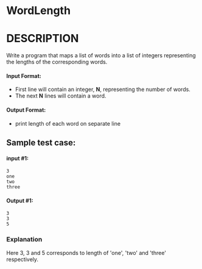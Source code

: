 # WordLength
# DESCRIPTION
Write a program that maps a list of words into a list of integers representing the
lengths of the corresponding words.

#### Input Format:
* First line will contain an integer, **N**, representing the number of words.
* The next **N** lines will contain a word.

#### Output Format:
* print length of each word on separate line

## Sample test case:

#### input #1:
```
3
one
two
three
```
#### Output #1:
```
3
3
5
```
### Explanation
Here 3, 3 and 5 corresponds to length of 'one', 'two' and 'three' respectively.
